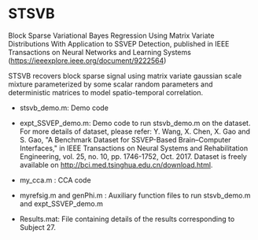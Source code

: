 # STSVB
Block Sparse Variational Bayes Regression Using Matrix Variate Distributions With Application to SSVEP Detection, published in IEEE Transactions on Neural Networks and Learning Systems (https://ieeexplore.ieee.org/document/9222564)

STSVB recovers block sparse signal using matrix variate gaussian scale mixture parameterized by some scalar random parameters and 
deterministic matrices to model spatio-temporal correlation.

- stsvb_demo.m: Demo code  
- expt_SSVEP_demo.m: Demo code to run stsvb_demo.m on the dataset. For more details of dataset, please refer:
Y. Wang, X. Chen, X. Gao and S. Gao, "A Benchmark Dataset for SSVEP-Based Brain–Computer Interfaces," 
in IEEE Transactions on Neural Systems and Rehabilitation Engineering, vol. 25, no. 10, pp. 1746-1752, Oct. 2017. 
Dataset is freely available on http://bci.med.tsinghua.edu.cn/download.html. 

- my_cca.m : CCA code
- myrefsig.m and genPhi.m : Auxiliary function files to run stsvb_demo.m and expt_SSVEP_demo.m

- Results.mat: File containing details of the results corresponding to Subject 27.

